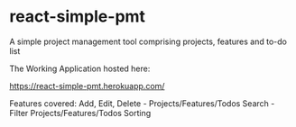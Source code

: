 # react-simple-pmt
A simple project management tool comprising projects, features and to-do list

The Working Application hosted here:

https://react-simple-pmt.herokuapp.com/

Features covered:
Add, Edit, Delete - Projects/Features/Todos
Search - Filter Projects/Features/Todos
Sorting
